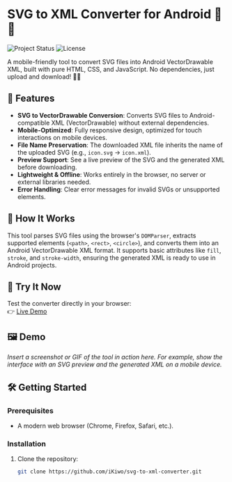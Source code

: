 # SVG to XML Converter for Android 📱✨

![Project Status](https://img.shields.io/badge/status-active-brightgreen.svg)
![License](https://img.shields.io/badge/license-MIT-blue.svg)

A mobile-friendly tool to convert SVG files into Android VectorDrawable XML, built with pure HTML, CSS, and JavaScript. No dependencies, just upload and download! 📱✨

## 🚀 Features

- **SVG to VectorDrawable Conversion**: Converts SVG files to Android-compatible XML (VectorDrawable) without external dependencies.
- **Mobile-Optimized**: Fully responsive design, optimized for touch interactions on mobile devices.
- **File Name Preservation**: The downloaded XML file inherits the name of the uploaded SVG (e.g., `icon.svg` → `icon.xml`).
- **Preview Support**: See a live preview of the SVG and the generated XML before downloading.
- **Lightweight & Offline**: Works entirely in the browser, no server or external libraries needed.
- **Error Handling**: Clear error messages for invalid SVGs or unsupported elements.

## 📖 How It Works

This tool parses SVG files using the browser's `DOMParser`, extracts supported elements (`<path>`, `<rect>`, `<circle>`), and converts them into an Android VectorDrawable XML format. It supports basic attributes like `fill`, `stroke`, and `stroke-width`, ensuring the generated XML is ready to use in Android projects.

## 🔗 Try It Now

Test the converter directly in your browser:  
👉 [Live Demo](https://iKiwo.github.io/svg-to-xml-converter/)

## 🖼️ Demo

*Insert a screenshot or GIF of the tool in action here. For example, show the interface with an SVG preview and the generated XML on a mobile device.*

## 🛠️ Getting Started

### Prerequisites
- A modern web browser (Chrome, Firefox, Safari, etc.).

### Installation
1. Clone the repository:
   ```bash
   git clone https://github.com/iKiwo/svg-to-xml-converter.git
